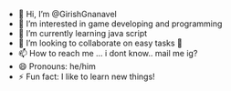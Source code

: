 - 👋 Hi, I’m @GirishGnanavel
- 👀 I’m interested in game developing and programming
- 🌱 I’m currently learning java script
- 💞️ I’m looking to collaborate on easy tasks 🤭
- 📫 How to reach me ... i dont know.. mail me ig?
- 😄 Pronouns: he/him
- ⚡ Fun fact: I like to learn new things!

<!---
GirishGnanavel/GirishGnanavel is a ✨ special ✨ repository because its `README.md` (this file) appears on your GitHub profile.
You can click the Preview link to take a look at your changes.
--->
